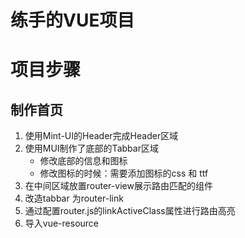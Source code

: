 # 练手的VUE项目


# 项目步骤
## 制作首页
1. 使用Mint-UI的Header完成Header区域
2. 使用MUI制作了底部的Tabbar区域
    - 修改底部的信息和图标
    - 修改图标的时候：需要添加图标的css 和 ttf
3. 在中间区域放置router-view展示路由匹配的组件
4. 改造tabbar 为router-link
5. 通过配置router.js的linkActiveClass属性进行路由高亮
6. 导入vue-resource
